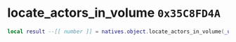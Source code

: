 # locate_actors_in_volume `0x35C8FD4A`

```lua
local result --[[ number ]] = natives.object.locate_actors_in_volume(_unk0 --[[ number ]], _unk1 --[[ number ]], _unk2 --[[ number ]], _unk3 --[[ number ]])
```
